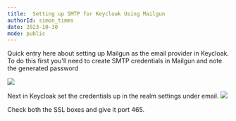```yaml
---
title:  Setting up SMTP for Keycloak Using Mailgun
authorId: simon_timms
date: 2023-10-30
mode: public
---
```




Quick entry here about setting up Mailgun as the email provider in Keycloak. To do this first you'll need to create SMTP credentials in Mailgun and note the generated password

![](/images/2023-10-30-smtp_setup_for_mailgun.md/2023-10-30-17-34-55.png)

Next in Keycloak set the credentials up in the realm settings under email. 
![](/images/2023-10-30-smtp_setup_for_mailgun.md/2023-10-30-17-34-24.png)

Check both the SSL boxes and give it port 465.